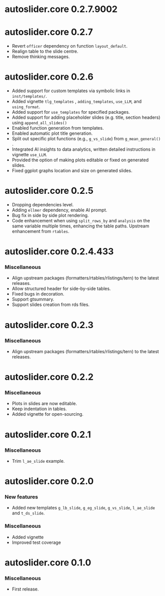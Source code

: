 # autoslider.core 0.2.7.9002

# autoslider.core 0.2.7

 * Revert `officer` dependency on function `layout_default`.
 * Realign table to the slide centre.
 * Remove thinking messages.

# autoslider.core 0.2.6

 * Added support for custom templates via symbolic links in `inst/templates/`.
 * Added vignette `tlg_templates` , `adding_templates`, `use_LLM`, and `using_format`.
 * Added support for `use_templates` for specified packages.
 * Added support for adding placeholder slides (e.g. title, section headers) using `append_all_slides()`
 * Enabled function generation from templates.
 * Enabled automatic plot title generation.
 * Split out specific plot functions (e.g., `g_vs_slide`) from `g_mean_general() `.
 * Integrated AI insights to data analytics, written detailed instructions in vignette `use_LLM`.
 * Provided the option of making plots editable or fixed on generated slides.
 * Fixed ggplot graphs location and size on generated slides.
 
 
 
# autoslider.core 0.2.5

 * Dropping dependencies level.
 * Adding `ellmer` dependency, enable AI prompt.
 * Bug fix in side by side plot rendering.
 * Code enhancement when using `split_rows_by` and `analysis` on the same variable multiple times, enhancing the table paths. Upstream enhancement from `rtables`.

# autoslider.core 0.2.4.433

### Miscellaneous

 * Align upstream packages (formatters/rtables/rlistings/tern) to the latest releases. 
 * Allow structured header for side-by-side tables.
 * Fixed bugs in decoration. 
 * Support gtsummary.
 * Support slides creation from rds files.

# autoslider.core 0.2.3

### Miscellaneous

 * Align upstream packages (formatters/rtables/rlistings/tern) to the latest releases. 

# autoslider.core 0.2.2

### Miscellaneous
 
 * Plots in slides are now editable.
 * Keep indentation in tables.
 * Added vignette for open-sourcing.

# autoslider.core 0.2.1

### Miscellaneous

 * Trim `l_ae_slide` example.

# autoslider.core 0.2.0

### New features
 
 * Added new templates `g_lb_slide`, `g_eg_slide`, `g_vs_slide`, `l_ae_slide` and `t_ds_slide`.

### Miscellaneous
 
 * Added vignette
 * Improved test coverage

# autoslider.core 0.1.0

### Miscellaneous
 * First release.
